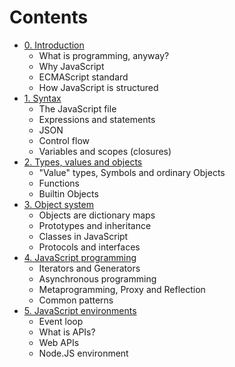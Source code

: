 # Contents
- [0. Introduction](0-introduction.md)
  - What is programming, anyway?
  - Why JavaScript
  - ECMAScript standard
  - How JavaScript is structured
- [1. Syntax](1-syntax.md)
  - The JavaScript file
  - Expressions and statements
  - JSON
  - Control flow
  - Variables and scopes (closures)
- [2. Types, values and objects](2-types.md)
  - "Value" types, Symbols and ordinary Objects
  - Functions
  - Builtin Objects
- [3. Object system](3-objects.md)
  - Objects are dictionary maps
  - Prototypes and inheritance
  - Classes in JavaScript
  - Protocols and interfaces
- [4. JavaScript programming](4-programming.md)
  - Iterators and Generators
  - Asynchronous programming
  - Metaprogramming, Proxy and Reflection
  - Common patterns
- [5. JavaScript environments](5-environments.md)
  - Event loop
  - What is APIs?
  - Web APIs
  - Node.JS environment
